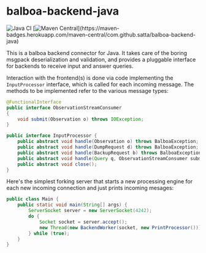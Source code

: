 # balboa-backend-java

![Java CI](https://github.com/satta/balboa-backend-java/workflows/Java%20CI/badge.svg)
[![Maven Central](https://maven-badges.herokuapp.com/maven-central/com.github.satta/balboa-backend-java/badge.svg?)](https://maven-badges.herokuapp.com/maven-central/com.github.satta/balboa-backend-java)

This is a balboa backend connector for Java. It takes care of the boring msgpack
deserialization and validation, and provides a pluggable interface for backends
to receive input and answer queries.

Interaction with the frontend(s) is done via code implementing the `InputProcessor`
interface, which is called for each incoming message.
The methods to be implemented refer to the various message types:

```Java
@FunctionalInterface
public interface ObservationStreamConsumer
{
    void submit(Observation o) throws IOException;
}

public interface InputProcessor {
    public abstract void handle(Observation o) throws BalboaException;
    public abstract void handle(DumpRequest d) throws BalboaException;
    public abstract void handle(BackupRequest b) throws BalboaException;
    public abstract void handle(Query q, ObservationStreamConsumer submitResult) throws BalboaException, IOException;
    public abstract void close();
}
```

Here's the simplest forking server that starts a new processing engine for each new incoming connection and just prints incoming mesages:

```Java
public class Main {
    public static void main(String[] args) {
        ServerSocket server = new ServerSocket(4242);
        do {
            Socket socket = server.accept();
            new Thread(new BackendWorker(socket, new PrintProcessor())).start();
        } while (true);
    }
}
```
